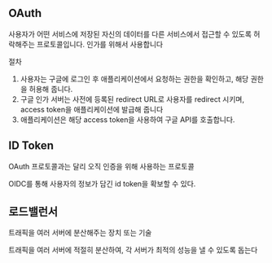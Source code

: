 ## OAuth
사용자가 어떤 서비스에 저장된 자신의 데이터를 다른 서비스에서 접근할 수 있도록 허락해주는 프로토콜입니다. 인가를 위해서 사용합니다

절차
1. 사용자는 구글에 로그인 후 애플리케이션에서 요청하는 권한을 확인하고, 해당 권한을 허용해 줍니다.
2. 구글 인가 서버는 사전에 등록된 redirect URL로 사용자를 redirect 시키며, access token을 애플리케이션에 발급해 줍니다
3. 애플리케이션은 해당 access token을 사용하여 구글 API를 호출합니다.

## ID Token
OAuth 프로토콜과는 달리 오직 인증을 위해 사용하는 프로토콜

OIDC를 통해 사용자의 정보가 담긴 id token을 확보할 수 있다.

## 로드밸런서
트래픽을 여러 서버에 분산해주는 장치 또는 기술

트래픽을 여러 서버에 적절히 분산하여, 각 서버가 최적의 성능을 낼 수 있도록 돕는다